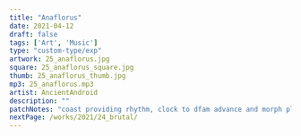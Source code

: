 ```yaml
---
title: "Anaflorus"
date: 2021-04-12
draft: false
tags: ['Art', 'Music']
type: "custom-type/exp"
artwork: 25_anaflorus.jpg
square: 25_anaflorus_square.jpg
thumb: 25_anaflorus_thumb.jpg
mp3: 25_anaflorus.mp3
artist: AncientAndroid
description: ""
patchNotes: "coast providing rhythm, clock to dfam advance and morph play. created instrument pack out of sfx and a kick drum. plaits droning with lfo on harmo. m32 with high res manual mods on kb and cutoff. morphagene going into qpas and mim."
nextPage: /works/2021/24_brutal/
---
```

